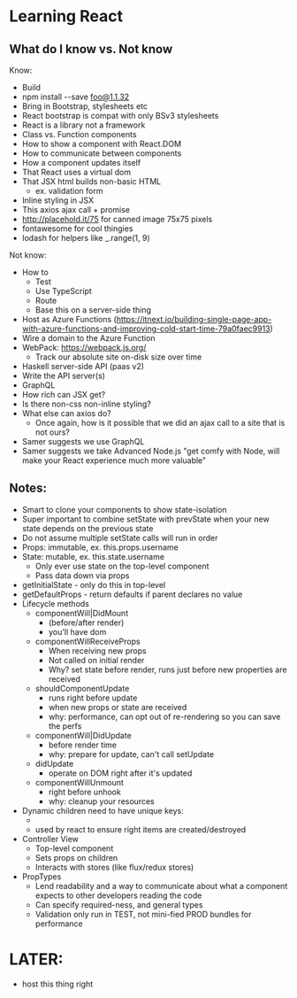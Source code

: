 # Learning React

## What do I know vs. Not know

Know: 

* Build
* npm install --save foo@1.1.32
* Bring in Bootstrap, stylesheets etc
* React bootstrap is compat with only BSv3 stylesheets
* React is a library not a framework
* Class vs. Function components
* How to show a component with React.DOM
* How to communicate between components
* How a component updates itself
* That React uses a virtual dom
* That JSX html builds non-basic HTML
  * ex. validation form
* Inline styling in JSX
* This axios ajax call + promise
* http://placehold.it/75 for canned image 75x75 pixels
* fontawesome for cool thingies
* lodash for helpers like _.range(1, 9)

Not know: 

* How to 
  * Test
  * Use TypeScript
  * Route
  * Base this on a server-side thing
* Host as Azure Functions (https://itnext.io/building-single-page-app-with-azure-functions-and-improving-cold-start-time-79a0faec9913)
* Wire a domain to the Azure Function
* WebPack: https://webpack.js.org/
  * Track our absolute site on-disk size over time
* Haskell server-side API (paas v2)
* Write the API server(s)
* GraphQL
* How rich can JSX get?
* Is there non-css non-inline styling?
* What else can axios do?
  * Once again, how is it possible that we did an ajax
    call to a site that is not ours? 
* Samer suggests we use GraphQL
* Samer suggests we take Advanced Node.js "get comfy with Node, will make your React experience much more valuable"

## Notes: 

* Smart to clone your components to show state-isolation
* Super important to combine setState with prevState when your new state depends on the previous state
* Do not assume multiple setState calls will run in order
* Props: immutable, ex. this.props.username
* State: mutable, ex. this.state.username
  * Only ever use state on the top-level component
  * Pass data down via props
* getInitialState - only do this in top-level
* getDefaultProps - return defaults if parent declares no value
* Lifecycle methods
  * componentWill|DidMount 
    * (before/after render)
    * you'll have dom
  * componentWillReceiveProps
    * When receiving new props
    * Not called on initial render
    * Why? set state before render, runs just before new properties are received
  * shouldComponentUpdate
    * runs right before update
    * when new props or state are received
    * why: performance, can opt out of re-rendering so you can save the perfs
  * componentWill|DidUpdate
    * before render time
    * why: prepare for update, can't call setUpdate
  * didUpdate
    * operate on DOM right after it's updated
  * componentWillUnmount
    * right before unhook
    * why: cleanup your resources
* Dynamic children need to have unique keys: 
  * <tr key={author.id}>
  * used by react to ensure right items are created/destroyed
* Controller View
  * Top-level component
  * Sets props on children
  * Interacts with stores (like flux/redux stores)
* PropTypes 
  * Lend readability and a way to communicate about what a component expects to other developers reading the code
  * Can specify required-ness, and general types
  * Validation only run in TEST, not mini-fied PROD bundles for performance

# LATER: 

* host this thing right
